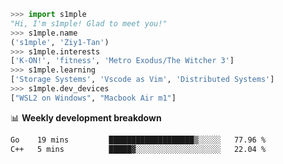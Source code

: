 ```python
>>> import s1mple
"Hi, I'm s1mple! Glad to meet you!"
>>> s1mple.name
('s1mple', 'Ziy1-Tan')
>>> s1mple.interests
['K-ON!', 'fitness', 'Metro Exodus/The Witcher 3']
>>> s1mple.learning
['Storage Systems', 'Vscode as Vim', 'Distributed Systems']
>>> s1mple.dev_devices
["WSL2 on Windows", "Macbook Air m1"]
```
📊 **Weekly development breakdown**
<!--START_SECTION:waka-->

```txt
Go    19 mins         ███████████████████▒░░░░░   77.96 %
C++   5 mins          █████▓░░░░░░░░░░░░░░░░░░░   22.04 %
```

<!--END_SECTION:waka-->
